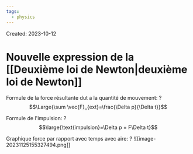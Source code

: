 ```yaml
---
tags:
  - physics
---
```

Created: 2023-10-12

# Nouvelle expression de la [[Deuxième loi de Newton|deuxième loi de Newton]]

Formule de la force résultante dut a la quantité de mouvement:
?
$$\Large{\sum \vec{F}_{ext}=\frac{\Delta p}{\Delta t}}$$
<!--SR:!2023-12-06,8,250-->


Formule de l'impulsion:
?
$$\large{\text{impulsion}=\Delta p = F\Delta t}$$
<!--SR:!2023-11-30,2,230-->

Graphique force par rapport avec temps avec aire:
?
![[image-20231125155327494.png]]
<!--SR:!2023-12-05,7,250-->

